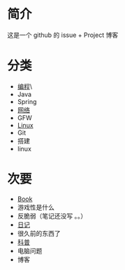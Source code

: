 # 简介
这是一个 github 的 issue + Project 博客

# 分类
- [编程](https://github.com/Zakariyya/blog/projects/7)\
 - Java
 - Spring
- [网络](https://github.com/Zakariyya/blog/projects/5)
 - GFW
- [Linux](https://github.com/Zakariyya/blog/projects/4)
 - Git
 - 搭建
 - linux

# 次要
- [Book](https://github.com/Zakariyya/blog/projects/3)
 - 游戏性是什么
 - 反脆弱（笔记还没写 。。）
- [日记](https://github.com/Zakariyya/blog/projects/8)
 - 很久前的东西了
- [科普](https://github.com/Zakariyya/blog/projects/6)
 - 电脑问题
 - 博客









